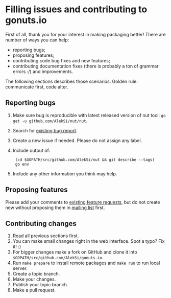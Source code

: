 Filling issues and contributing to gonuts.io
============================================

First of all, thank you for your interest in making packaging better! There are number of ways you can help:

* reporting bugs;
* proposing features;
* contributing code bug fixes and new features;
* contributing documentation fixes (there is probably a ton of grammar errors :/) and improvements.

The following sections describes those scenarios. Golden rule: communicate first, code alter.

Reporting bugs
--------------

1. Make sure bug is reproducible with latest released version of nut tool: `go get -u github.com/AlekSi/nut/nut`.
2. Search for [existing bug report](https://github.com/AlekSi/gonuts.io/issues).
3. Create a new issue if needed. Please do not assign any label.
4. Include output of:

		(cd $GOPATH/src/github.com/AlekSi/nut && git describe --tags)
		go env

5. Include any other information you think may help.

Proposing features
------------------

Please add your comments to [existing feature requests](https://github.com/AlekSi/gonuts.io/issues?labels=feature), but do not create new without proposing them in [mailing list](https://groups.google.com/group/gonuts-io) first.

Contributing changes
--------------------

1. Read all previous sections first.
2. You can make small changes right in the web interface. Spot a typo? Fix it! :)
3. For bigger changes make a fork on GitHub and clone it into `$GOPATH/src/github.com/AlekSi/gonuts.io`.
4. Run `make prepare` to install remote packages and `make run` to run local server.
5. Create a topic branch.
6. Make your changes.
7. Publish your topic branch.
8. Make a pull request.
